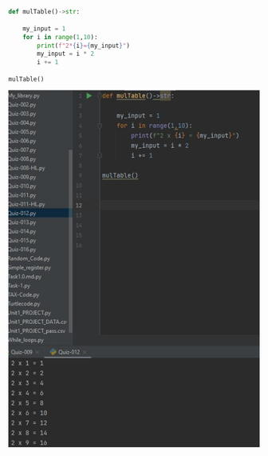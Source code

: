 ```.py
def mulTable()->str:

    my_input = 1
    for i in range(1,10):
        print(f"2*{i}={my_input}")
        my_input = i * 2
        i += 1

mulTable()

```
![](https://github.com/ZavenGaloyan/unit-1/blob/main/Quiz/Quiz.012.jpg)


